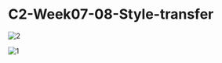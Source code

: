 # C2-Week07-08-Style-transfer

![2](https://user-images.githubusercontent.com/119879041/225195403-9b25b24e-0e97-4562-b545-40000260cafc.jpg)


![1](https://user-images.githubusercontent.com/119879041/225193576-c409e231-0fd0-4cc7-b4d7-0b6b9b96b60d.png)
